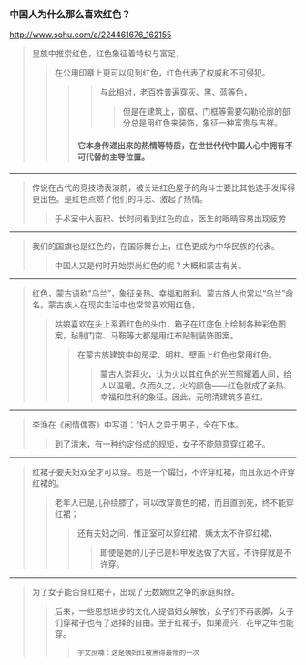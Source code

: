 ### 中国人为什么那么喜欢红色？
http://www.sohu.com/a/224461676_162155
>皇族中推崇红色，红色象征着特权与富足，
>>在公用印章上更可以见到红色，红色代表了权威和不可侵犯。
>>>>与此相对，老百姓普遍穿灰、黑、蓝等色，
>>>>>但是在建筑上，窗框、门框等需要勾勒轮廓的部分总是用红色来装饰，象征一种富贵与吉祥。
>>>#### 它本身传递出来的热情等特质，在世世代代中国人心中拥有不可代替的主导位置。
---
>传说在古代的竞技场表演前，被关进红色屋子的角斗士要比其他选手发挥得更出色。是红色点燃了他们的斗志、激起了热情。
>>手术室中大面积、长时间看到红色的血，医生的眼睛容易出现疲劳
---
>我们的国旗也是红色的，在国际舞台上，红色更成为中华民族的代表。
>>中国人又是何时开始崇尚红色的呢？大概和蒙古有关。
---
>红色，蒙古语称“乌兰”，象征亲热、幸福和胜利。蒙古族人也常以“乌兰”命名。蒙古族人在现实生活中也常常喜欢用红色，
>>姑娘喜欢在头上系着红色的头巾，箱子在红底色上绘制各种彩色图案，毡制门帘、马鞍等大都是用红布贴制装饰图案。
>>>在蒙古族建筑中的房梁、明柱、壁画上红色也常用红色。
>>>>蒙古人崇拜火，认为火以其红色的光芒照耀着人间，给人以温暖。久而久之，火的颜色——红色就成了亲热、幸福和胜利的象征。因此，元明清建筑多喜红。
---
>李渔在《闲情偶寄》中写道：“妇人之异于男子，全在下体。
>>到了清末，有一种约定俗成的规矩，女子不能随意穿红裙子。
---
>红裙子要夫妇双全才可以穿。若是一个孀妇，不许穿红裙，而且永远不许穿红裙的。
>>老年人已是儿孙绕膝了，可以改穿黄色的裙，而且直到死，终不能穿红裙；
>>>还有夫妇之间，惟正室可以穿红裙，姨太太不许穿红裙，
>>>>即使是她的儿子已是科甲发达做了大官，不许穿就是不许穿。
---
>为了女子能否穿红裙子，出现了无数嫡庶之争的家庭纠纷。
>>后来，一些思想进步的文化人提倡妇女解放，女子们不再裹脚，女子们穿裙子也有了选择的自由。至于红裙子，如果高兴，花甲之年也能穿。
>>>`宇文庶噱：这是姨妈红被黑得最惨的一次`